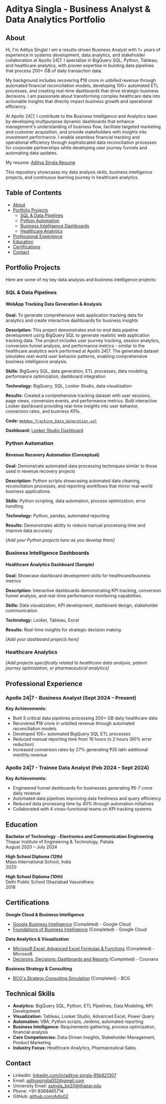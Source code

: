 # Aditya Singla - Business Analyst & Data Analytics Portfolio

## About
Hi, I'm Aditya Singla! I am a results-driven Business Analyst with 1+ years of experience in systems development, data analytics, and stakeholder collaboration at Apollo 24|7. I specialize in BigQuery SQL, Python, Tableau, and healthcare analytics, with proven expertise in building data pipelines that process 200+ GB of daily transaction data.

My background includes recovering ₹18 crore in unbilled revenue through automated financial reconciliation models, developing 100+ automated ETL processes, and creating real-time dashboards that drive strategic business decisions. I am passionate about transforming complex healthcare data into actionable insights that directly impact business growth and operational efficiency.

At Apollo 24|7, I contribute to the Business Intelligence and Analytics team by developing multipurpose dynamic dashboards that enhance management's understanding of business flow, facilitate targeted marketing and customer acquisition, and provide stakeholders with insights into investment performance. I enable seamless financial tracking and operational efficiency through sophisticated data reconciliation processes for corporate partnerships while developing user journey funnels and automating data updates.

My resume: [Aditya Singla Resume](./Aditya%20Singla.pdf)

This repository showcases my data analysis skills, business intelligence projects, and continuous learning journey in healthcare analytics.

## Table of Contents
- [About](#about)
- [Portfolio Projects](#portfolio-projects)
  - [SQL & Data Pipelines](#sql--data-pipelines)
  - [Python Automation](#python-automation)
  - [Business Intelligence Dashboards](#business-intelligence-dashboards)
  - [Healthcare Analytics](#healthcare-analytics)
- [Professional Experience](#professional-experience)
- [Education](#education)
- [Certifications](#certifications)
- [Contact](#contact)

## Portfolio Projects
Here are some of my key data analysis and business intelligence projects:

### SQL & Data Pipelines
#### WebApp Tracking Data Generation & Analysis
**Goal:** To generate comprehensive web application tracking data for analytics and create interactive dashboards for business insights

**Description:** This project demonstrates end-to-end data pipeline development using BigQuery SQL to generate realistic web application tracking data. The project includes user journey tracking, session analytics, conversion funnel analysis, and performance metrics - similar to the healthcare analytics work performed at Apollo 24|7. The generated dataset simulates real-world user behavior patterns, enabling comprehensive business intelligence analysis.

**Skills:** BigQuery SQL, data generation, ETL processes, data modeling, performance optimization, dashboard integration

**Technology:** BigQuery, SQL, Looker Studio, data visualization

**Results:** Created a comprehensive tracking dataset with user sessions, page views, conversion events, and performance metrics. Built interactive Looker dashboard providing real-time insights into user behavior, conversion rates, and business KPIs.

**Code:** [`WebApp_Tracking_Data_Generation.sql`](https://github.com/Adis02/Business-Analysis-Portfolio/blob/main/WebApp_Tracking_Data_Generation.sql)

**Dashboard:** [Looker Studio Dashboard](https://lookerstudio.google.com/reporting/003600bf-c231-4859-aea9-2e751ce1198a)

### Python Automation
#### Revenue Recovery Automation (Conceptual)
**Goal:** Demonstrate automated data processing techniques similar to those used in revenue recovery projects

**Description:** Python scripts showcasing automated data cleaning, reconciliation processes, and reporting workflows that mirror real-world business applications.

**Skills:** Python scripting, data automation, process optimization, error handling

**Technology:** Python, pandas, automated reporting

**Results:** Demonstrates ability to reduce manual processing time and improve data accuracy

*[Add your Python projects here as you develop them]*

### Business Intelligence Dashboards
#### Healthcare Analytics Dashboard (Sample)
**Goal:** Showcase dashboard development skills for healthcare/business metrics

**Description:** Interactive dashboards demonstrating KPI tracking, conversion funnel analysis, and real-time performance monitoring capabilities.

**Skills:** Data visualization, KPI development, dashboard design, stakeholder communication

**Technology:** Looker, Tableau, Excel

**Results:** Real-time insights for strategic decision making

*[Add your dashboard projects here]*

### Healthcare Analytics
*[Add projects specifically related to healthcare data analysis, patient journey optimization, or pharmaceutical analytics]*

## Professional Experience

### Apollo 24|7 - Business Analyst (Sept 2024 – Present)
**Key Achievements:**
- Built 5 critical data pipelines processing 200+ GB daily healthcare data
- Recovered ₹18 crore in unbilled revenue through automated reconciliation models
- Developed 100+ automated BigQuery SQL ETL processes
- Reduced manual reporting time from 16 hours to 2 hours (90% error reduction)
- Increased conversion rates by 27% generating ₹35 lakh additional monthly revenue

### Apollo 24|7 - Trainee Data Analyst (Feb 2024 – Sept 2024)
**Key Achievements:**
- Engineered funnel dashboards for businesses generating ₹6-7 crore daily revenue
- Automated data pipelines improving data freshness and query efficiency
- Reduced data processing time by 40% through automation initiatives
- Collaborated with 4 cross-functional teams on KPI tracking systems

## Education
**Bachelor of Technology - Electronics and Communication Engineering**  
Thapar Institute of Engineering & Technology, Patiala  
August 2020 – July 2024

**High School Diploma (12th)**  
Mayo International School, India  
2020

**High School Diploma (10th)**  
Delhi Public School Ghaziabad Vasundhara  
2018

## Certifications
**Google Cloud & Business Intelligence**
- [Google Business Intelligence](link-if-available) (Completed) - Google Cloud
- [Foundations of Business Intelligence](link-if-available) (Completed) - Google Cloud

**Data Analytics & Visualization**
- [Microsoft Excel: Advanced Excel Formulas & Functions](link-if-available) (Completed) - Microsoft
- [Decisions, Decisions: Dashboards and Reports](link-if-available) (Completed) - Coursera

**Business Strategy & Consulting**
- [BCG's Strategy Consulting Simulation](link-if-available) (Completed) - BCG

## Technical Skills
- **Analytics:** BigQuery SQL, Python, ETL Pipelines, Data Modeling, KPI Development
- **Visualization:** Tableau, Looker Studio, Advanced Excel, Power Query
- **Automation:** VBA, Python scripts, Jenkins, automated reporting
- **Business Intelligence:** Requirements gathering, process optimization, financial analysis
- **Core Competencies:** Data-Driven Insights, Stakeholder Management, Product Marketing
- **Industry Focus:** Healthcare Analytics, Pharmaceutical Sales

## Contact
- LinkedIn: [linkedin.com/in/aditya-singla-95b621307](https://linkedin.com/in/aditya-singla-95b621307)
- Email: adityasingla002@gmail.com
- University Email: asingla_be20@thapar.edu
- Phone: +91-8368465714
- GitHub: [github.com/Adis02](https://github.com/Adis02)
